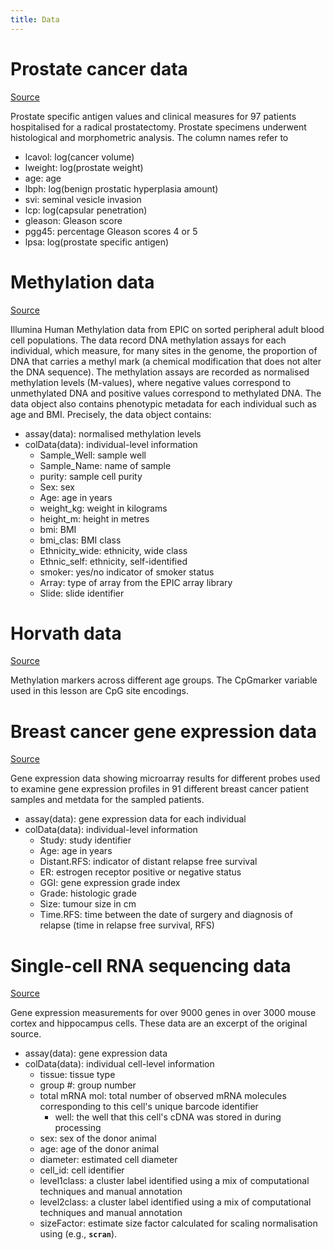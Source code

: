 ```yaml
---
title: Data
---
```


# Prostate cancer data

[Source](https://search.r-project.org/CRAN/refmans/bayesQR/html/Prostate.html)

Prostate specific antigen values and clinical measures for 97 patients hospitalised for a radical prostatectomy. Prostate specimens underwent histological and morphometric analysis. The column names refer to

- lcavol: log(cancer volume)
- lweight: log(prostate weight)
- age: age
- lbph: log(benign prostatic hyperplasia amount)
- svi: seminal vesicle invasion
- lcp: log(capsular penetration)
- gleason: Gleason score
- pgg45: percentage Gleason scores 4 or 5
- lpsa: log(prostate specific antigen)

# Methylation data

[Source](https://bioconductor.org/packages/release/data/experiment/html/FlowSorted.Blood.EPIC.html)

Illumina Human Methylation data from EPIC on sorted peripheral adult blood cell populations. The data record DNA methylation assays for each individual, which measure, for many sites in the genome, the proportion of DNA that carries a methyl mark (a chemical modification that does not alter the DNA sequence). The methylation assays are recorded as normalised methylation levels (M-values), where negative values correspond to unmethylated DNA and positive values correspond to methylated DNA. The data object also contains phenotypic metadata for each individual such as age and BMI. Precisely, the data object contains:

- assay(data): normalised methylation levels
- colData(data): individual-level information
  - Sample\_Well: sample well
  - Sample\_Name: name of sample
  - purity: sample cell purity
  - Sex: sex
  - Age: age in years
  - weight\_kg: weight in kilograms
  - height\_m: height in metres
  - bmi: BMI
  - bmi\_clas: BMI class
  - Ethnicity\_wide: ethnicity, wide class
  - Ethnic\_self: ethnicity, self-identified
  - smoker: yes/no indicator of smoker status
  - Array: type of array from the EPIC array library
  - Slide: slide identifier

# Horvath data

[Source](https://journals.plos.org/plosone/article?id=10.1371/journal.pone.0014821#s5)

Methylation markers across different age groups. The CpGmarker variable used in this lesson are CpG site encodings.

# Breast cancer gene expression data

[Source](https://www.ncbi.nlm.nih.gov/geo/query/acc.cgi?acc=GSE2990)

Gene expression data showing microarray results for different probes used to examine gene expression profiles in 91 different breast cancer patient samples and metdata for the sampled patients.

- assay(data): gene expression data for each individual
- colData(data): individual-level information
  - Study: study identifier
  - Age: age in years
  - Distant.RFS: indicator of distant relapse free survival
  - ER: estrogen receptor positive or negative status
  - GGI: gene expression grade index
  - Grade: histologic grade
  - Size: tumour size in cm
  - Time.RFS: time between the date of surgery and diagnosis of relapse (time in relapse free survival, RFS)

# Single-cell RNA sequencing data

[Source](https://pubmed.ncbi.nlm.nih.gov/25700174/)

Gene expression measurements for over 9000 genes in over 3000 mouse cortex and hippocampus cells. These data are an excerpt of the original source.

- assay(data): gene expression data
- colData(data): individual cell-level information
  - tissue: tissue type
  - group #: group number
  - total mRNA mol: total number of observed mRNA molecules corresponding to this cell's unique barcode identifier
    - well: the well that this cell's cDNA was stored in during processing
  - sex: sex of the donor animal
  - age: age of the donor animal
  - diameter: estimated cell diameter
  - cell\_id: cell identifier
  - level1class: a cluster label identified using a mix of computational techniques and manual annotation
  - level2class: a cluster label identified using a mix of computational techniques and manual annotation
  - sizeFactor:   estimate size factor calculated for scaling normalisation using (e.g., **`scran`**).
